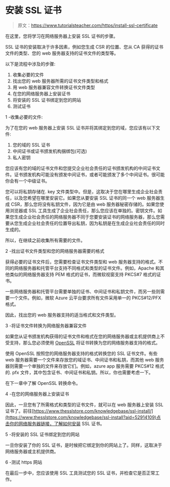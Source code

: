 # 安装 SSL 证书

> 原文：<https://www.tutorialsteacher.com/https/install-ssl-certificate>

在这里，您将学习在网络服务器上安装 SSL 证书的步骤。

SSL 证书的安装取决于许多因素，例如您生成 CSR 的位置、您从 CA 获得的证书文件的类型、您的 web 服务器支持的证书文件的类型等。

以下是流程中涉及的步骤:

1.  收集必要的文件
2.  找出您的 web 服务器所需的证书文件类型和格式
3.  用 web 服务器兼容文件转换证书文件类型
4.  在您的网络服务器上安装证书
5.  将安装的 SSL 证书绑定到您的网站
6.  测试证书

1 -收集必要的文件:

为了在您的 web 服务器上安装 SSL 证书并将其绑定到您的域，您应该有以下文件:

1.  您的域的 SSL 证书
2.  中间证书或证书颁发机构捆绑包(可选)
3.  私人密钥

您应该有您的域的证书文件和您提交企业社会责任的证书颁发机构的中间证书文件。证书颁发机构可能没有颁发中间证书，或者可能颁发了多个中间证书。很可能你会有一个中级证书。

您可以将私钥存储在. key 文件类型中。但是，这取决于您在哪里生成企业社会责任，以及您希望在哪里安装它。如果您从要安装 SSL 证书的同一个 web 服务器生成 CSR，那么您将没有私钥文件，因为它是由 web 服务器秘密存储的。如果您使用浏览器或 SSL 工具生成了企业社会责任，那么您应该在单独的。密钥文件。如果您生成企业社会责任的网络服务器不同于您要安装证书的网络服务器，那么您需要从您生成企业社会责任的位置导出私钥，因为私钥是在生成企业社会责任的同时生成的。

所以，在继续之前收集所有需要的文件。

2 -找出证书文件类型和您的网络服务器需要的格式

获得必要的证书文件后，您需要检查证书文件类型和 web 服务器支持的格式。不同的网络服务器和托管平台支持不同格式和类型的证书文件。例如，Apache 和其他类似的网络服务器支持 PEM 格式的证书，而微软视窗支持 PKCS#7 格式的证书。

一些网络服务器和托管平台需要单独的证书、中间证书和私钥文件，而另一些则需要一个文件。例如，微软 Azure 云平台要求所有文件采用单一的 PKCS#12/PFX 格式。

因此，找出您的 web 服务器支持的适当格式和文件类型。

3 -将证书文件转换为网络服务器兼容文件

如果您从证书颁发机构获得的证书文件和格式在您的网络服务器或主机提供商上不受支持，那么您必须使用 [OpenSSL](https://www.openssl.org) 将证书转换为您的网络服务器支持的格式。

使用 OpenSSL 按照您的网络服务器支持的格式转换您的 SSL 证书文件。有些 web 服务器需要一个文件来存放您的域证书、中间证书和私钥，而其他 web 服务器则需要一个单独的文件来存放它们。例如，azure app 服务需要 PKCS#12 格式的. pfx 文件，其中包含证书、中间证书和私钥。所以，你也需要考虑一下。

在下一章中了解 OpenSSL 转换命令。

4 -在您的网络服务器上安装证书

因此，一旦您有了所需格式和类型的证书文件，就可以在 web 服务器上安装 SSL 证书了。前往[https://www.thesslstore.com/knowledgebase/ssl-install/](https://www.thesslstore.com/knowledgebase/ssl-install?aid=52914109)点击你的网络服务器链接，了解如何安装 SSL 证书。

5 -将安装的 SSL 证书绑定到您的网站

一旦你安装了你的 SSL 证书，是时候把它绑定到你的网站上了。同样，这取决于网络服务器或主机提供商。

6 -测试 https 网站

在最后一步中，您应该使用 SSL 工具测试您的 SSL 证书，并检查它是否正常工作。